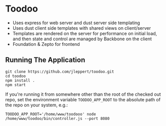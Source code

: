 Toodoo
============

* Uses express for web server and dust server side templating
* Uses dust client side templates with shared views on client/server
* Templates are rendered on the server for performance on initial load, and then state and control are managed by Backbone on the client
* Foundation & Zepto for frontend

Running The Application
-------------

    git clone https://github.com/jleppert/toodoo.git
    cd toodoo
    npm install .
    npm start

If you're running it from somewhere other than the root of the checked out repo, set 
the environment variable `TOODOO_APP_ROOT` to the absolute path of the repo on your system, e.g.:

	TOODOO_APP_ROOT='/home/www/toodooo' node /home/www/toodoo/bin/controller.js --port 8080
